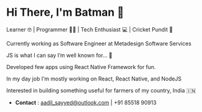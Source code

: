 # Hi There, I'm Batman 🦇

Learner 🤓 | Programmer 🧑‍💻 | Tech Enthusiast 💻 | Cricket Pundit 🏏

Currently working as Software Engineer at Metadesign Software Services

JS is what I can say I’m well known for... 🥷

Developed few apps using React Native Framework for fun.

In my day job I'm mostly working on React, React Native, and NodeJS

Interested in building something useful for farmers of my country, India 🇮🇳

- **Contact** : aadil_sayyed@outlook.com | +91 85518 90913
